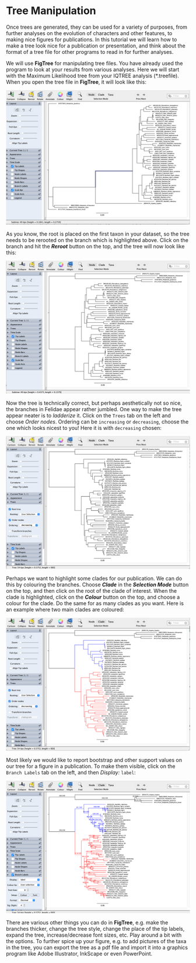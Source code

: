 # Tree Manipulation

Once trees are generated, they can be used for a variety of purposes, from further analyses on the evolution of characters and other features, to making nice figures for publications. In this tutorial we will learn how to make a tree look nice for a publication or presentation, and think about the format of a tree file for other programs to read in for further analyses.

We will use **FigTree** for manipulating tree files. You have already used the program to look at your results from various analyses. Here we will start with the Maximum Likelihood tree from your IQTREE analysis (*.treefile). When you open the tree file in **FigTree**, it will look like this:

<p align="center"><img src="./IQTREEraw.png" alt="IQTREEraw" width="600"></p>

As you know, the root is placed on the first taxon in your dataset, so the tree needs to be rerooted on the branch which is highlighted above. Click on the branch and hit the ***Reroot*** button on the top, and the tree will now look like this:

<p align="center"><img src="./IQTREErooted.png" alt="IQTREErooted" width="600"></p>

Now the tree is technically correct, but perhaps aesthetically not so nice, the branches in Felidae appear rather jumbled. One way to make the tree appear neater is to *ladderize* it. Click on the `Trees` tab on the left and choose *Order nodes*. Ordering can be `increasing` or `decreasing`, choose the one which looks nicest to you! Here it is with `decreasing` chosen:

<p align="center"><img src="./IQTREEladder.png" alt="IQTREEladder" width="600"></p>

Perhaps we want to highlight some clades for our publication. We can do this by colouring the branches. Choose ***Clade*** in the ***Selection Mode*** button on the top, and then click on the root of the clade of interest. When the clade is highlighted, click on the ***Colour*** button on the top, and choose a colour for the clade. Do the same for as many clades as you want. Here is an example where two main clades are coloured:

<p align="center"><img src="./IQTREEcolour.png" alt="IQTREEcolour" width="600"></p>

Most likely we would like to report bootstrap and other support values on our tree for a figure in a publication. To make them visible, click on the `Branch Labels` tab on the left, and then *Display:* `label`:

<p align="center"><img src="./IQTREEsupport.png" alt="IQTREEsupport" width="600"></p>

There are various other things you can do in **FigTree**, e.g. make the branches thicker, change the tree style, change the place of the tip labels, expand the tree, increase/decrease font sizes, etc. Play around a bit with the options. To further spice up your figure, e.g. to add pictures of the taxa in the tree, you can export the tree as a pdf file and import it into a graphics program like Adobe Illustrator, InkScape or even PowerPoint.
